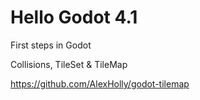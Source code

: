 # Hello Godot 4.1
First steps in Godot 

Collisions, TileSet & TileMap

https://github.com/AlexHolly/godot-tilemap
